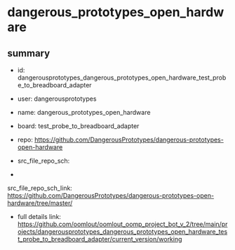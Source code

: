 # dangerous_prototypes_open_hardware
 
## summary 
* id: dangerousprototypes_dangerous_prototypes_open_hardware_test_probe_to_breadboard_adapter
* user: dangerousprototypes
* name: dangerous_prototypes_open_hardware
* board: test_probe_to_breadboard_adapter
* repo: https://github.com/DangerousPrototypes/dangerous-prototypes-open-hardware



* src_file_repo_sch: 
*
 src_file_repo_sch_link: https://github.com/DangerousPrototypes/dangerous-prototypes-open-hardware/tree/master/
* full details link: https://github.com/oomlout/oomlout_oomp_project_bot_v_2/tree/main/projects/dangerousprototypes_dangerous_prototypes_open_hardware_test_probe_to_breadboard_adapter/current_version/working  






